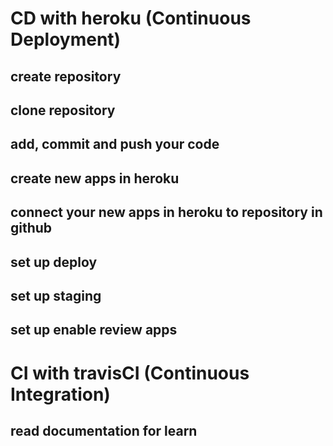 # CD with heroku (Continuous Deployment)
## create repository
## clone repository
## add, commit and push your code
## create new apps in heroku
## connect your new apps in heroku to repository in github
## set up deploy
## set up staging
## set up enable review apps

# CI with travisCI (Continuous Integration)
## read documentation for learn
# 
